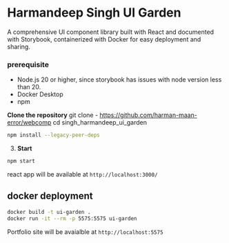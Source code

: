 # Harmandeep Singh UI Garden

A comprehensive UI component library built with React and documented with Storybook, containerized with Docker for easy deployment and sharing.

### prerequisite

- Node.js 20 or higher, since storybook has issues with node version less than 20.
- Docker Desktop
- npm

**Clone the repository**
git clone - https://github.com/harman-maan-error/webcomp
cd singh_harmandeep_ui_garden

```bash
npm install --legacy-peer-deps
```

3. **Start**
```bash
npm start
```
react app will be available at `http://localhost:3000/`


## docker deployment

```bash
docker build -t ui-garden .
docker run -it --rm -p 5575:5575 ui-garden
```

Portfolio site will be avaialble at `http://localhost:5575`
